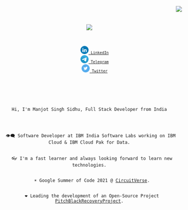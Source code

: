 <img align="right" src="https://visitor-badge.laobi.icu/badge?page_id=manjotsidhu.manjotsidhu">

<h1 align="center">
  <a href="https://git.io/typing-svg">
    <img src="https://readme-typing-svg.herokuapp.com/?lines=Hello,+There!+👋;+I'm+Manjot+Sidhu....;Nice+to+meet+you!&center=true&size=30">
  </a>
</h1>

<p align="center">
  <code>
    <code><a href="https://linkedin.com/in/manjotsinghsidhu" title="Gmail"><img width="22" src="https://github.com/manjotsidhu/manjotsidhu/blob/master/icons/LinkedIN.png"> LinkedIn</a></code>
    <code><a href="https://t.me/manjotsidhu" title="Gmail"><img width="22" src="https://github.com/manjotsidhu/manjotsidhu/blob/master/icons/Telegram.png"> Telegram</a></code>
    <code><a href="https://twitter.com/ManjotTechie" title="Gmail"><img width="22" src="https://github.com/manjotsidhu/manjotsidhu/blob/master/icons/Twitter.png"> Twitter</a></code>
</p>
<br />
<p align="center">
Hi, I'm Manjot Singh Sidhu, Full Stack Developer from India
  <br>
  <br>
 👁️‍🗨️ Software Developer at IBM India Software Labs working on IBM Cloud & IBM Cloud Pak for Data.
  <br>
  👓 I'm a fast learner and always looking forward to learn new technologies.
  <br>
  ☀ Google Summer of Code 2021 @ <a href="https://github.com/CircuitVerse">CircuitVerse</a>.
  <br>
  ❤ Leading the development of an Open-Source Project <a href="https://github.com/PitchBlackRecoveryProject">PitchBlackRecoveryProject</a>.
</p>
